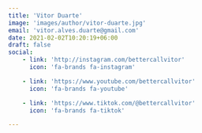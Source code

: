 ```yaml
---
title: 'Vitor Duarte'
image: 'images/author/vitor-duarte.jpg'
email: 'vitor.alves.duarte@gmail.com'
date: 2021-02-02T10:20:19+06:00
draft: false
social:
    - link: 'http://instagram.com/bettercallvitor'
      icon: 'fa-brands fa-instagram'

    - link: 'https://www.youtube.com/bettercallvitor'
      icon: 'fa-brands fa-youtube'

    - link: 'https://www.tiktok.com/@bettercallvitor'
      icon: 'fa-brands fa-tiktok'

---
```

